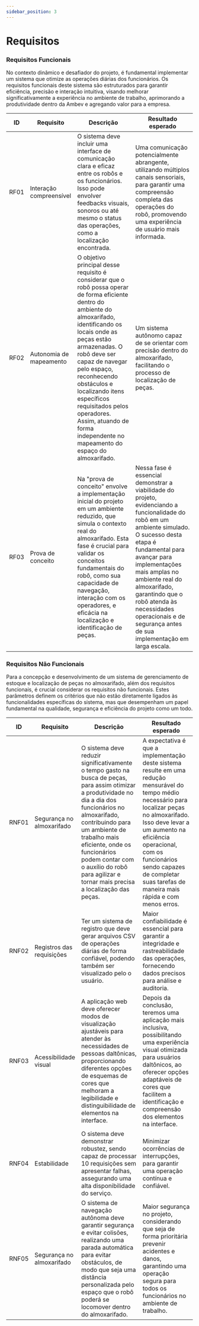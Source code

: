 ```yaml
---
sidebar_position: 3
---
```


# Requisitos 

### Requisitos Funcionais 
 
No contexto dinâmico e desafiador do projeto, é fundamental implementar um sistema que otimize as operações diárias dos funcionários. Os requisitos funcionais deste sistema são estruturados para garantir eficiência, precisão e interação intuitiva, visando melhorar significativamente a experiência no ambiente de trabalho, aprimorando a produtividade dentro da Ambev e agregando valor para a empresa.

| ID | Requisito | Descrição | Resultado esperado |
|----|-----------|-----------|------------|
| RF01 | Interação compreensível | O sistema deve incluir uma interface de comunicação clara e eficaz entre os robôs e os funcionários. Isso pode envolver feedbacks visuais, sonoros ou até mesmo o status das operações, como a localização encontrada.|  Uma comunicação potencialmente abrangente, utilizando múltiplos canais sensoriais, para garantir uma compreensão completa das operações do robô, promovendo uma experiência de usuário mais informada.| 
| RF02 | Autonomia de mapeamento | O objetivo principal desse requisito é considerar que o robô possa operar de forma eficiente dentro do ambiente do almoxarifado, identificando os locais onde as peças estão armazenadas. O robô deve ser capaz de navegar pelo espaço, reconhecendo obstáculos e localizando itens específicos requisitados pelos operadores. Assim, atuando  de forma independente no mapeamento do espaço do almoxarifado. | Um sistema autônomo capaz de se orientar com precisão dentro do almoxarifado, facilitando o processo de localização de peças.
| RF03 | Prova de conceito | Na "prova de conceito" envolve a implementação inicial do projeto em um ambiente reduzido, que simula o contexto real do almoxarifado. Esta fase é crucial para validar os conceitos fundamentais do robô, como sua capacidade de navegação, interação com os operadores, e eficácia na localização e identificação de peças. |  Nessa fase é essencial demonstrar a viabilidade do projeto, evidenciando a funcionalidade do robô em um ambiente simulado. O sucesso desta etapa é fundamental para avançar para implementações mais amplas no ambiente real do almoxarifado, garantindo que o robô atenda às necessidades operacionais e de segurança antes de sua implementação em larga escala. | 


### Requisitos Não Funcionais 

Para a concepção e desenvolvimento de um sistema de gerenciamento de estoque e localização de peças no almoxarifado, além dos requisitos funcionais, é crucial considerar os requisitos não funcionais. Estes parâmetros definem os critérios que não estão diretamente ligados às funcionalidades específicas do sistema, mas que desempenham um papel fundamental na qualidade, segurança e eficiência do projeto como um todo. 

| ID | Requisito | Descrição | Resultado esperado |
|----|-----------|-----------|------------|
| RNF01 | Segurança no almoxarifado  | O sistema deve reduzir significativamente o tempo gasto na busca de peças, para assim otimizar a produtividade no dia a dia dos funcionários no almoxarifado, contribuindo para um ambiente de trabalho mais eficiente, onde os funcionários podem contar com o auxílio do robô para agilizar e tornar mais precisa a localização das peças. | A expectativa é que a implementação deste sistema resulte em uma redução mensurável do tempo médio necessário para localizar peças no almoxarifado. Isso deve levar a um aumento na eficiência operacional, com os funcionários sendo capazes de completar suas tarefas de maneira mais rápida e com menos erros. |
|  RNF02  | Registros das requisições | Ter um sistema de registro que deve gerar arquivos CSV de operações diárias de forma confiável, podendo também ser visualizado pelo o usuário. | Maior confiabilidade é essencial para garantir a integridade e rastreabilidade das operações, fornecendo dados precisos para análise e auditoria.| 
| RNF03 |Acessibilidade visual | A aplicação web deve oferecer modos de visualização ajustáveis para atender às necessidades de pessoas daltônicas, proporcionando diferentes opções de esquemas de cores que melhoram a legibilidade e distinguibilidade de elementos na interface.| Depois da conclusão, teremos uma aplicação mais inclusiva, possibilitando uma experiência visual otimizada para usuários daltônicos, ao oferecer opções adaptáveis de cores que facilitem a identificação e compreensão dos elementos na interface.
| RNF04 | Estabilidade | O sistema deve demonstrar robustez, sendo capaz de processar 10 requisições sem apresentar falhas, assegurando uma alta disponibilidade do serviço. | Minimizar ocorrências de interrupções, para garantir uma operação contínua e confiável.
| RNF05 | Segurança no almoxarifado | O sistema de navegação autônoma deve garantir segurança e evitar colisões, realizando uma parada automática para evitar obstáculos, de modo que seja uma distância personalizada pelo espaço que o robô poderá se locomover dentro do almoxarifado. | Maior segurança no projeto, considerando que seja de forma prioritária prevenir acidentes e danos, garantindo uma operação segura para todos os funcionários no ambiente de trabalho. | 